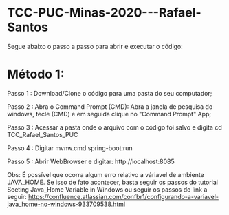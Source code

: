# TCC-PUC-Minas-2020---Rafael-Santos

Segue abaixo o passo a passo para abrir e executar o código:

# Método 1:

Passo 1 : Download/Clone o código para uma pasta do seu computador;

Passo 2 : Abra o Command Prompt (CMD): Abra a janela de pesquisa do windows, tecle (CMD) e em seguida clique no "Command Prompt" App;   

Passo 3 : Acessar a pasta onde o arquivo com o código foi salvo e digita cd TCC_Rafael_Santos_PUC

Passo 4 : Digitar mvnw.cmd spring-boot:run

Passo 5 : Abrir WebBrowser e digitar: http://localhost:8085

Obs: É possível que ocorra algum erro relativo a váriavel de ambiente JAVA_HOME. Se isso de fato acontecer, basta seguir os passos do tutorial Seeting Java_Home Variable in Windows ou seguir os passos do link a seguir: https://confluence.atlassian.com/confbr1/configurando-a-variavel-java_home-no-windows-933709538.html
